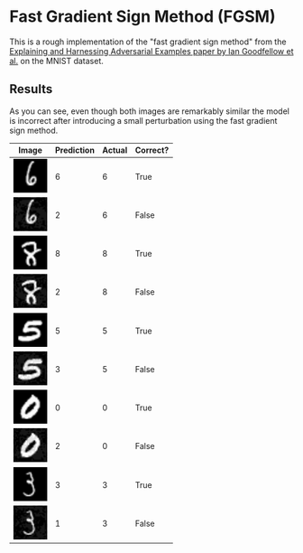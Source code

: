 # Fast Gradient Sign Method (FGSM)

This is a rough implementation of the "fast gradient sign method" from the [Explaining and Harnessing Adversarial Examples paper by Ian Goodfellow et al.](https://arxiv.org/abs/1412.6572) on the MNIST dataset.

## Results

As you can see, even though both images are remarkably similar the model is incorrect after introducing a small perturbation using the fast gradient sign method.

| Image                                             | Prediction | Actual | Correct? |
| ------------------------------------------------- | ---------- | ------ | -------- |
| <img src="fgsm_files/fgsm_0_orig.png" width=60 /> | 6          | 6      | True     |
| <img src="fgsm_files/fgsm_0_adv.png"  width=60 /> | 2          | 6      | False    |
| <img src="fgsm_files/fgsm_1_orig.png" width=60 /> | 8          | 8      | True     |
| <img src="fgsm_files/fgsm_1_adv.png"  width=60 /> | 2          | 8      | False    |
| <img src="fgsm_files/fgsm_2_orig.png" width=60 /> | 5          | 5      | True     |
| <img src="fgsm_files/fgsm_2_adv.png"  width=60 /> | 3          | 5      | False    |
| <img src="fgsm_files/fgsm_3_orig.png" width=60 /> | 0          | 0      | True     |
| <img src="fgsm_files/fgsm_3_adv.png"  width=60 /> | 2          | 0      | False    |
| <img src="fgsm_files/fgsm_4_orig.png" width=60 /> | 3          | 3      | True     |
| <img src="fgsm_files/fgsm_4_adv.png"  width=60 /> | 1          | 3      | False    |
